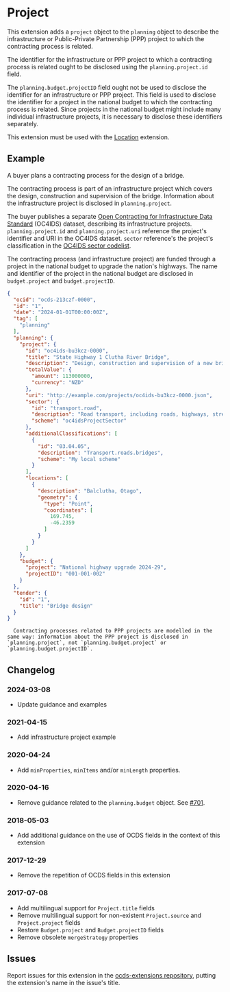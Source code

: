 # Project

This extension adds a `project` object to the `planning` object to describe the infrastructure or Public-Private Partnership (PPP) project to which the contracting process is related.

The identifier for the infrastructure or PPP project to which a contracting process is related ought to be disclosed using the `planning.project.id` field.

The `planning.budget.projectID` field ought not be used to disclose the identifier for an infrastructure or PPP project. This field is used to disclose the identifier for a project in the national budget to which the contracting process is related. Since projects in the national budget might include many individual infrastructure projects, it is necessary to disclose these identifiers separately.

This extension must be used with the [Location](https://extensions.open-contracting.org/en/extensions/location/master/) extension.

## Example

A buyer plans a contracting process for the design of a bridge.

The contracting process is part of an infrastructure project which covers the design, construction and supervision of the bridge. Information about the infrastructure project is disclosed in `planning.project`.

The buyer publishes a separate [Open Contracting for Infrastructure Data Standard](https://standard.open-contracting.org/infrastructure/) (OC4IDS) dataset, describing its infrastructure projects. `planning.project.id` and `planning.project.uri` reference the project's identifier and URI in the OC4IDS dataset. `sector` reference's the project's classification in the [OC4IDS sector codelist](https://standard.open-contracting.org/infrastructure/latest/en/reference/codelists/#projectsector).

The contracting process (and infrastructure project) are funded through a project in the national budget to upgrade the nation's highways. The name and identifier of the project in the national budget are disclosed in `budget.project` and `budget.projectID`.

```json
{
  "ocid": "ocds-213czf-0000",
  "id": "1",
  "date": "2024-01-01T00:00:00Z",
  "tag": [
    "planning"
  ],
  "planning": {
    "project": {
      "id": "oc4ids-bu3kcz-0000",
      "title": "State Highway 1 Clutha River Bridge",
      "description": "Design, construction and supervision of a new bridge crossing for State Highway 1 over the Clutha River.",
      "totalValue": {
        "amount": 113000000,
        "currency": "NZD"
      },
      "uri": "http://example.com/projects/oc4ids-bu3kcz-0000.json",
      "sector": {
        "id": "transport.road",
        "description": "Road transport, including roads, highways, streets, tunnels and bridges",
        "scheme": "oc4idsProjectSector"
      },
      "additionalClassifications": [
        {
          "id": "03.04.05",
          "description": "Transport.roads.bridges",
          "scheme": "My local scheme"
        }
      ],
      "locations": [
        {
          "description": "Balclutha, Otago",
          "geometry": {
            "type": "Point",
            "coordinates": [
              169.745,
              -46.2359
            ]
          }
        }
      ]
    },
    "budget": {
      "project": "National highway upgrade 2024-29",
      "projectID": "001-001-002"
    }
  },
  "tender": {
    "id": "1",
    "title": "Bridge design"
  }
}
```

```{admonition} Public-Private Partnership projects
  Contracting processes related to PPP projects are modelled in the same way: information about the PPP project is disclosed in `planning.project`, not `planning.budget.project` or `planning.budget.projectID`.
```

## Changelog

### 2024-03-08

* Update guidance and examples

### 2021-04-15

* Add infrastructure project example

### 2020-04-24

* Add `minProperties`, `minItems` and/or `minLength` properties.

### 2020-04-16

* Remove guidance related to the `planning.budget` object. See [#701](https://github.com/open-contracting/standard/issues/701).

### 2018-05-03

* Add additional guidance on the use of OCDS fields in the context of this extension

### 2017-12-29

* Remove the repetition of OCDS fields in this extension

### 2017-07-08

* Add multilingual support for `Project.title` fields
* Remove multilingual support for non-existent `Project.source` and `Project.project` fields
* Restore `Budget.project` and `Budget.projectID` fields
* Remove obsolete `mergeStrategy` properties

## Issues

Report issues for this extension in the [ocds-extensions repository](https://github.com/open-contracting/ocds-extensions/issues), putting the extension's name in the issue's title.
